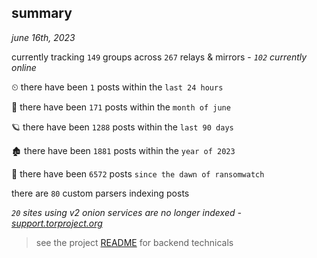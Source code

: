 
## summary
_june 16th, 2023_

currently tracking `149` groups across `267` relays & mirrors - _`102` currently online_

⏲ there have been `1` posts within the `last 24 hours`

🦈 there have been `171` posts within the `month of june`

🪐 there have been `1288` posts within the `last 90 days`

🏚 there have been `1881` posts within the `year of 2023`

🦕 there have been `6572` posts `since the dawn of ransomwatch`

there are `80` custom parsers indexing posts

_`20` sites using v2 onion services are no longer indexed - [support.torproject.org](https://support.torproject.org/onionservices/v2-deprecation/)_

> see the project [README](https://github.com/joshhighet/ransomwatch#ransomwatch--) for backend technicals
